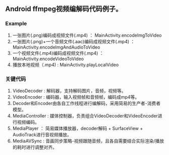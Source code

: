 
## Android ffmpeg视频编解码代码例子。

### Example
1. 一张图片(.png)编码成视频文件(.mp4) ： MainActivity.encodeImgToVideo
2. 一张图片(.png)+一个音频文件(.aac)编码成视频文件(.mp4) ：MainActivity.encodeImgAndAudioToVideo
3. 一个视频文件(.mp4)编码成视频文件(.mp4) ： MainActivity.encodeVideoToVideo
4. 播放本地视频（.mp4) : MainActivity.playLocalVideo

### 关键代码
1. VideoDecoder : 解码器，支持解码图片，音频，视频等。
2. VideoEncoder : 编码器，输入视频帧和音频帧，编码成mp4等。
3. Decoder和Encoder由各自工作线程进行编解码，采用简易的生产者-消费者模型。
4. MediaController : 媒体控制器，负责组合VideoDecoder和VideoEncoder进行视频编码。
5. MediaPlayer ： 简易媒体播放器，decoder解码 + SurfaceView + AudioTrack进行音视频播放。
6. MediaAVSync : 音画同步策略-视频跟随音频，且各自需要结合实际渲染/播放的耗时进行调整对齐。